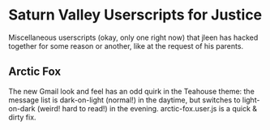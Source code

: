 Saturn Valley Userscripts for Justice
=====================================

Miscellaneous userscripts (okay, only one right now) that jleen has hacked
together for some reason or another, like at the request of his parents.

Arctic Fox
----------

The new Gmail look and feel has an odd quirk in the Teahouse theme: the message
list is dark-on-light (normal!) in the daytime, but switches to light-on-dark
(weird! hard to read!) in the evening.  arctic-fox.user.js is a quick & dirty
fix.
